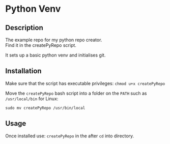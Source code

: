 # Python Venv

## Description

The example repo for my python repo creator. <br>
Find it in the createPyRepo script.

It sets up a basic python venv and initialises git.

## Installation

Make sure that the script has executable privileges: `chmod u+x createPyRepo`

Move the `createPyRepo` bash script into a folder on the `PATH` such as `/usr/local/bin` for Linux:

`sudo mv createPyRepo /usr/bin/local`

## Usage

Once installed use: `createPyRepo` in the after `cd` into directory.
